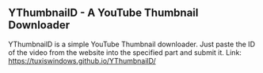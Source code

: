 YThumbnailD - A YouTube Thumbnail Downloader
---
YThumbnailD is a simple YouTube Thumbnail downloader. Just paste the ID of the video from the website into the specified part and submit it. Link: https://tuxiswindows.github.io/YThumbnailD/